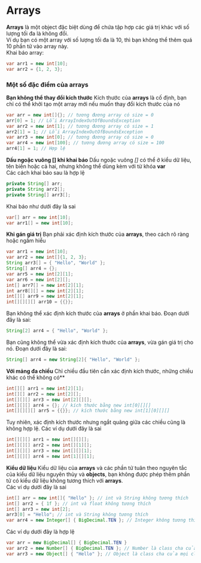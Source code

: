 # Arrays

**Arrays** là một object đặc biệt dùng để chứa tập hợp các giá trị khác với số lượng tối đa là không đổi.  
Ví dụ bạn có một array với số lượng tối đa là 10, thì bạn không thể thêm quá 10 phần tử vào array này.  
Khai báo array:
```java
var arr1 = new int[10];
var arr2 = {1, 2, 3};
```

### Một số đặc điểm của **arrays**

**Bạn không thể thay đổi kích thước**
Kích thước của **arrays** là cố định, bạn chỉ có thể khởi tạo một array mới nếu muốn thay đổi kích thước của nó
```java
var arr = new int[]{}; // tương đương array có size = 0
arr[0] = 1; // Lỗi ArrayIndexOutOfBoundsException
var arr2 = new int[1]; // tương đương array có size = 1
arr2[1] = 1; // Lỗi ArrayIndexOutOfBoundsException
var arr3 = new int[0]; // tương đương array có size = 0
var arr4 = new int[100]; // tương đương array có size = 100
arr4[1] = 1; // Hợp lệ
```

**Dấu ngoặc vuông [] khi khai báo**
Dấu ngoặc vuông *[]* có thể ở kiểu dữ liệu, tên biến hoặc cả hai, nhưng không thể dùng kèm với từ khóa **var**  
Các cách khai báo sau là hợp lệ
```java
private String[] arr;
private String arr2[];
private String[] arr3[];
```
Khai báo như dưới đây là sai
```java
var[] arr = new int[10];
var arr1[] = new int[10];
```
**Khi gán giá trị**
Bạn phải xác định kích thước của **arrays**, theo cách rõ ràng hoặc ngầm hiểu
```java
var arr1 = new int[10];
var arr2 = new int[]{1, 2, 3};
String arr3[] = { "Hello", "World" };
String[] arr4 = {};
var arr5 = new int[2][1];
var arr6 = new int[2][];
int[] arr7[] = new int[2][1];
int arr8[][] = new int[2][1];
int[][] arr9 = new int[2][1];
int[][][][] arr10 = {{}};
```
Bạn không thể xác định kích thước của **arrays** ở phần khai báo. Đoạn dưới đây là sai:
```java
String[2] arr4 = { "Hello", "World" };
```
Bạn cũng không thể vừa xác định kích thước của **arrays**, vừa gán giá trị cho nó. Đoạn dưới đây là sai:
```java
String[] arr4 = new String[2]{ "Hello", "World" };
```
**Với mảng đa chiều**
Chỉ chiều đầu tiên cần xác định kích thước, những chiều khác có thể không có**
```java
int[][] arr1 = new int[2][1];
int[][] arr2 = new int[2][];
int[][][] arr3 = new int[2][][];
int[][][] arr4 = {}; // kích thước bằng new int[0][][]
int[][][][] arr5 = {{}}; // kích thước bằng new int[1][0][][]
```
Tuy nhiên, xác định kích thước nhưng ngắt quãng giữa các chiều cũng là không hợp lệ. Các ví dụ dưới đây là sai
```java
int[][][] arr1 = new int[][][];
int[][][] arr2 = new int[][1][];
int[][][] arr3 = new int[][][1];
int[][][] arr4 = new int[1][][1];
```
**Kiểu dữ liệu**
Kiểu dữ liệu của **arrays** và các phần tử tuân theo nguyên tắc của kiểu dữ liệu nguyên thủy và **objects**, bạn không được phép thêm phần tử có kiểu dữ liệu không tương thích với **arrays**.  
Các ví dụ dưới đây là sai
```java
int[] arr = new int[]{ "Hello" }; // int và String không tương thích
int[] arr2 = { 1f }; // int và float không tương thích
int[] arr3 = new int[2];
arr3[0] = "Hello"; // int và String không tương thích
var arr4 = new Integer[] { BigDecimal.TEN }; // Integer không tương thích với BigDecimal
```
Các ví dụ dưới đây là hợp lệ
```java
var arr = new BigDecimal[] { BigDecimal.TEN }
var arr2 = new Number[] { BigDecimal.TEN }; // Number là class cha của BigDecimal
var arr3 = new Object[] { "Hello" }; // Object là class cha của mọi class
```
